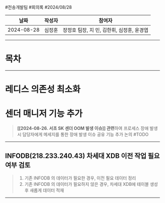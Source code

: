 #전송개발팀 #회의록 #2024/08/28


| 날짜         | 작성자 | 참여자                        |
| ---------- | --- | -------------------------- |
| 2024-08-28 | 심정훈 | 장정호 팀장, 지 민, 김한휘, 심정훈, 윤경엽 |

---

# 목차


--- 

# 레디스 의존성 최소화


# 센더 매니저 기능 추가

> **[[2024-08-26. 서초 SK 센더 OOM 발생 이슈]] 관련**하여 프로세스 장애 발생 시 담당자에게 메세지를 통한 장애 발생 이슈 공유 기능 추가 논의 #TODO

---

## INFODB(218.233.240.43) 차세대 XDB 이전 작업 필요 여부 검토

> 1. 기존 INFODB 의 데이터가 필요한 경우, 이전 필요 데이터 정리
> 2. 기존 INFODB 의 데이터가 필요하지 않은 경우, 차세대 XDB에 테이블 생성 후 새롭게 데이터 적재

---



